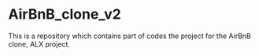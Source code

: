 # AirBnB_clone_v2
This is a repository which contains part of codes the project for the AirBnB clone, ALX project.
